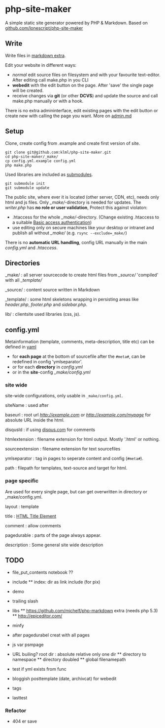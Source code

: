php-site-maker
=====

A simple static site generator powered by PHP & Markdown. Based on [github.com/lonescript/php-site-maker](http://github.com/lonescript/php-site-maker)

## Write

Write files in [markdown extra](http://michelf.ca/projects/php-markdown/extra/).

Edit your website in different ways:

* *normal* edit source files on filesystem and with your favourite text-editor. After editing call make.php in you CLI
* __webedit__ with the edit button on the page. After 'save' the single page will be created.
* receive changes via __git__ (or other __DCVS__) and update the source and call make.php manually or with a hook.

There is no extra admininterface, edit existing pages with the edit button or create new with calling the page you want. More on [admin.md](blob/master/_source/admin.md)

## Setup

Clone, create config from .example and create first version of site.

```
git clone git@github.com:klml/php-site-maker.git
cd php-site-maker/_make/
cp config.yml.example config.yml
php make.php
```

Used libraries are included as [submodules](http://git-scm.com/book/en/Git-Tools-Submodules).


```
git submodule init
git submodule update 
```


The public site, where ever it is located (other server, CDN, etc), needs only html and js files. Only *_make/*-directory is needed for updates. The *writer.php* has **no role or user validation**, Protect this against violaton:

* .htaccess for the whole *_make/*-directory. (Change existing .htaccess to a suitable [Basic access authentication](http://en.wikipedia.org/wiki/Basic_access_authentication))
* use editing only on secure machines like your desktop or intranet and publish all without *_make/* (e.g. `rsync --exclude=_make/`)


There is no __automatic URL handling__, config URL manually in the main *config.yml* and *.htaccess*.

## Directories

_make/
: all server sourcecode to create html files from *_source/* 'compiled' with all *_template/*

_source/
: content source written in Markdown

_template/
: some html skeletons wrapping in persisting areas like *header.php*, *footer.php* and *sidebar.php*. 

lib/
: clientsite used libraries (css, js).

## config.yml

Metainformation (template, comments, meta-description, title etc) can be defined in [yaml](http://www.yaml.org/spec/1.2/spec.html)
* for __each page__ at the bottom of sourcefile after the `#meta#`, can be redefined in config 'ymlseparator'.
* or for each __directory__ in *config.yml* 
* or in the __site__-config *_make/config.yml* 

### site wide

site-wide configurations, only usable in `_make/config.yml`.

siteName
: used after  

baseurl
: root url *http://example.com* or *http://example.com/mypage* for absolute URL inside the html.

disqusId
: if using [disqus.com](http://disqus.com/) for comments

htmlextension
: filename extension for html output. Mostly '.html' or nothing.

sourceextension
: filename extension for text sourcefiles

ymlseparator
: tag in pages to seperate content and config (`#meta#`).

path
: filepath for templates, text-source and target for html.

### page specific

Are used for every single page, but can get overwritten in directory or _make/config.yml.

layout
: template

title
: [HTML Title Element](https://developer.mozilla.org/en-US/docs/Web/HTML/Element/title)

comment
: allow comments

pagedurable
: parts of the page always appear. 

description
: Some general site wide description




## TODO


* file_put_contents notebook ??
* include
** index: dir as link include (for pix)

* demo
* trailing slash
* libs
** https://github.com/michelf/php-markdown extra (needs php 5.3)
** http://epiceditor.com/
* minfy
* after pagedurabel creat with all pages
* js var psmpage
* URL builing? root dir : absolute relative only one dir
** directory to namespace
** directory doubled
** global filenamepath
* test if yml exists from func
* bloggish posttemplate (date, archivcat) for webedit
* tags
* lasttest


### Refactor
* 404 er save
